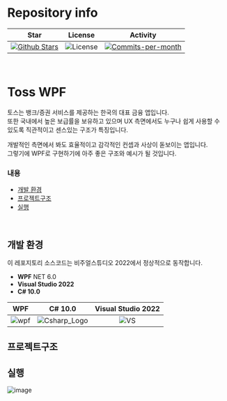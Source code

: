
# Repository info

| Star | License | Activity |
|:----:|:-------:|:--------:|
| <a href="https://github.com/devncore/toss/stargazers"><img src="https://img.shields.io/github/stars/devncore/toss" alt="Github Stars"></a> | <img src="https://img.shields.io/github/license/devncore/toss" alt="License"> | <a href="https://github.com/devncore/toss/pulse"><img src="https://img.shields.io/github/commit-activity/m/devncore/toss" alt="Commits-per-month"></a> |

<br/>

# Toss WPF
토스는 뱅크/증권 서비스를 제공하는 한국의 대표 금융 앱입니다.  
또한 국내에서 높은 보급률을 보유하고 있으며 UX 측면에서도 누구나 쉽게 사용할 수 있도록 직관적이고 센스있는 구조가 특징입니다. 

개발적인 측면에서 봐도 효율적이고 감각적인 컨셉과 사상이 돋보이는 앱입니다.  
그렇기에 WPF로 구현하기에 아주 좋은 구조와 예시가 될 것입니다.

### 내용
- [개발 환경](#개발-환경)
- [프로젝트구조](#프로젝트구조)
- [실행](#실행)

<br/>

## 개발 환경
이 레포지토리 소스코드는 비주얼스튜디오 2022에서 정상적으로 동작합니다.  

- **WPF** NET 6.0  
- **Visual Studio 2022**  
- **C# 10.0**  

| WPF | C# 10.0 | Visual Studio 2022 |
|:--:|:--:|:--:|
| ![wpf](https://user-images.githubusercontent.com/52397976/166944767-b793b13d-c3f6-4b25-88ae-744b05f36e5b.png) | ![Csharp_Logo](https://user-images.githubusercontent.com/52397976/166942865-c5ff4029-5a67-4048-b2fe-d05f70225f99.png) | ![VS](https://user-images.githubusercontent.com/52397976/166945207-d673bcca-0e88-4605-8e3b-6ce7985782d0.png) |


## 프로젝트구조


## 실행

![image](https://user-images.githubusercontent.com/76234292/166662477-016c0677-2e54-49d3-bda5-92e71e3f2547.png)

